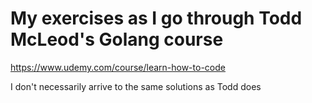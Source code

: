 # My exercises as I go through Todd McLeod's Golang course

https://www.udemy.com/course/learn-how-to-code

I don't necessarily arrive to the same solutions as Todd does
